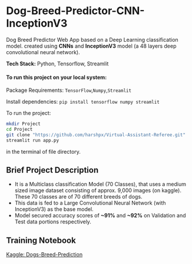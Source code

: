 # Dog-Breed-Predictor-CNN-InceptionV3
Dog Breed Predictor Web App based on a Deep Learning classification model. created using **CNNs** and **InceptionV3** model (a 48 layers deep convolutional neural network).

**Tech Stack:** Python, Tensorflow, Streamlit

#### To run this project on your local system: 
Package Requirements: `TensorFlow`,`Numpy`,`Streamlit`

Install dependencies: `pip install tensorflow numpy streamlit`

To run the project:

```bash
mkdir Project
cd Project
git clone "https://github.com/harshpx/Virtual-Assistant-Referee.git"
streamlit run app.py
```

in the terminal of file directory.

## Brief Project Description
* It is a Multiclass classification Model (70 Classes), that uses a medium sized image dataset consisting of approx. 9,000 images (on kaggle). These 70 classes are of 70 different breeds of dogs.
* This data is fed to a Large Convolutional Neural Network (with InceptionV3) as the base model.
* Model secured accuracy scores of **~91%** and **~92%** on Validation and Test data portions respectively.

## Training Notebook
[Kaggle: Dogs-Breed-Prediction](https://www.kaggle.com/code/harshpriye/dogs-breed-prediction-cnn-inceptionv3/notebook)
